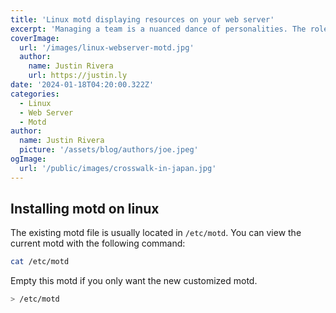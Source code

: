 ```yaml
---
title: 'Linux motd displaying resources on your web server'
excerpt: 'Managing a team is a nuanced dance of personalities. The role of managing extends beyond project timelines and deliverables, delving into the intricacies of human dynamics within the team—a journey marked not only by successes but also by the challenges, _and failures_, that shape us.'
coverImage:
  url: '/images/linux-webserver-motd.jpg'
  author:
    name: Justin Rivera
    url: https://justin.ly
date: '2024-01-18T04:20:00.322Z'
categories:
  - Linux
  - Web Server
  - Motd
author:
  name: Justin Rivera
  picture: '/assets/blog/authors/joe.jpeg'
ogImage:
  url: '/public/images/crosswalk-in-japan.jpg'
---
```


## Installing motd on linux

The existing motd file is usually located in `/etc/motd`. You can view the current motd with the following command:

```sh
cat /etc/motd
```

Empty this motd if you only want the new customized motd.

```sh
> /etc/motd
```
